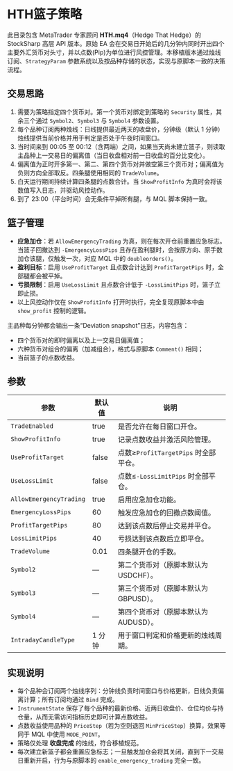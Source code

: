 # HTH篮子策略

此目录包含 MetaTrader 专家顾问 **HTH.mq4**（Hedge That Hedge）的 StockSharp 高层 API 版本。原始 EA 会在交易日开始后的几分钟内同时开出四个主要外汇货币对头寸，并以点数(Pip)为单位进行风控管理。本移植版本通过烛线订阅、`StrategyParam` 参数系统以及按品种存储的状态，实现与原脚本一致的决策流程。

## 交易思路

1. 需要为策略指定四个货币对。第一个货币对绑定到策略的 `Security` 属性，其余三个通过 `Symbol2`、`Symbol3` 与 `Symbol4` 参数设置。
2. 每个品种订阅两种烛线：日线提供最近两天的收盘价，分钟级（默认 1 分钟）烛线提供当前价格并用于判定是否处于午夜时间窗口。
3. 当时间来到 00:05 至 00:12（含两端）之间，如果当天尚未建立篮子，则读取主品种上一交易日的偏离值（当日收盘相对前一日收盘的百分比变化）。
4. 偏离值为正时开多第一、第二、第四个货币对并做空第三个货币对；偏离值为负则方向全部取反。四条腿使用相同的 `TradeVolume`。
5. 白天运行期间持续计算四条腿的点数合计。当 `ShowProfitInfo` 为真时会将该数值写入日志，并驱动风控动作。
6. 到了 23:00（平台时间）会无条件平掉所有腿，与 MQL 脚本保持一致。

## 篮子管理

- **应急加仓**：若 `AllowEmergencyTrading` 为真，则在每次开仓前重置应急标志。当篮子回撤达到 `-EmergencyLossPips` 且存在盈利腿时，会按原方向、原手数加仓该腿，仅触发一次，对应 MQL 中的 `doubleorders()`。
- **盈利目标**：启用 `UseProfitTarget` 且点数合计达到 `ProfitTargetPips` 时，全部腿都会被平掉。
- **亏损限制**：启用 `UseLossLimit` 且点数合计低于 `-LossLimitPips` 时，篮子立即止损。
- 以上风控动作仅在 `ShowProfitInfo` 打开时执行，完全复现原脚本中由 `show_profit` 控制的逻辑。

主品种每分钟都会输出一条“Deviation snapshot”日志，内容包含：

- 四个货币对的即时偏离以及上一交易日偏离值；
- 六种货币对组合的偏离（加减组合），格式与原脚本 `Comment()` 相同；
- 当前篮子的点数收益。

## 参数

| 参数 | 默认值 | 说明 |
|------|--------|------|
| `TradeEnabled` | true | 是否允许在每日窗口开仓。|
| `ShowProfitInfo` | true | 记录点数收益并激活风险管理。|
| `UseProfitTarget` | false | 点数≥`ProfitTargetPips` 时全部平仓。|
| `UseLossLimit` | false | 点数≤`-LossLimitPips` 时全部平仓。|
| `AllowEmergencyTrading` | true | 启用应急加仓功能。|
| `EmergencyLossPips` | 60 | 触发应急加仓的回撤点数阈值。|
| `ProfitTargetPips` | 80 | 达到该点数后停止交易并平仓。|
| `LossLimitPips` | 40 | 亏损达到该点数后立即平仓。|
| `TradeVolume` | 0.01 | 四条腿开仓的手数。|
| `Symbol2` | — | 第二个货币对（原脚本默认为 USDCHF）。|
| `Symbol3` | — | 第三个货币对（原脚本默认为 GBPUSD）。|
| `Symbol4` | — | 第四个货币对（原脚本默认为 AUDUSD）。|
| `IntradayCandleType` | 1 分钟 | 用于窗口判定和价格更新的烛线周期。|

## 实现说明

- 每个品种会订阅两个烛线序列：分钟线负责时间窗口与价格更新，日线负责偏离计算；所有订阅均通过 `Bind` 完成。
- `InstrumentState` 保存了每个品种的最新价格、近两日收盘价、仓位均价与持仓量，从而无需访问指标历史即可计算点数收益。
- 点数收益使用品种的 `PriceStep`（若为空则退回 `MinPriceStep`）换算，效果等同于 MQL 中使用 `MODE_POINT`。
- 策略仅处理 **收盘完成** 的烛线，符合移植规范。
- 每次建立新篮子都会重置应急标志；一旦触发加仓会将其关闭，直到下一交易日重新开启，行为与原脚本的 `enable_emergency_trading` 完全一致。
